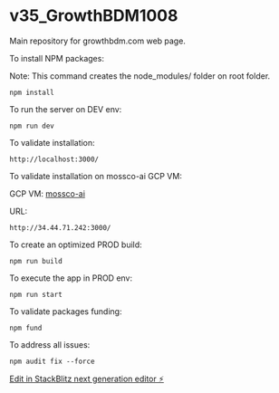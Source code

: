 # v35_GrowthBDM1008

Main repository for growthbdm.com web page.

To install NPM packages:

Note: This command creates the node_modules/ folder on root folder.

```
npm install
```

To run the server on DEV env:

```
npm run dev
```

To validate installation:

```
http://localhost:3000/ 
```

To validate installation on mossco-ai GCP VM:

GCP VM: [mossco-ai](https://console.cloud.google.com/compute/instancesDetail/zones/us-central1-c/instances/mossco-ai?project=data-oasis-436904-a7)

URL:

```
http://34.44.71.242:3000/   
```

To create an optimized PROD build:

```
npm run build
``` 

To execute the app in PROD env:

```
npm run start
```

To validate packages funding:

```
npm fund
```

To address all issues:

```
npm audit fix --force
```

[Edit in StackBlitz next generation editor ⚡️](https://stackblitz.com/~/github.com/abalderas10/v35_GrowthBDM1008)
